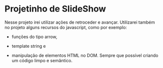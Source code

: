 # Projetinho de SlideShow

Nesse projeto irei utilizar ações de retroceder e avançar.
 Utilizarei também no projeto alguns recursos do javascript, como por exemplo:
  + funções do tipo arrow, 
  - template string e
  + manipulação de elementos HTML no DOM. 
  Sempre que possível criando um código limpo e semântico.